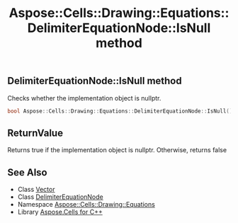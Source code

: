 ﻿---
title: Aspose::Cells::Drawing::Equations::DelimiterEquationNode::IsNull method
linktitle: IsNull
second_title: Aspose.Cells for C++ API Reference
description: 'Aspose::Cells::Drawing::Equations::DelimiterEquationNode::IsNull method. Checks whether the implementation object is nullptr in C++.'
type: docs
weight: 500
url: /cpp/aspose.cells.drawing.equations/delimiterequationnode/isnull/
---
## DelimiterEquationNode::IsNull method


Checks whether the implementation object is nullptr.

```cpp
bool Aspose::Cells::Drawing::Equations::DelimiterEquationNode::IsNull() const
```


## ReturnValue

Returns true if the implementation object is nullptr. Otherwise, returns false

## See Also

* Class [Vector](../../../aspose.cells/vector/)
* Class [DelimiterEquationNode](../)
* Namespace [Aspose::Cells::Drawing::Equations](../../)
* Library [Aspose.Cells for C++](../../../)
